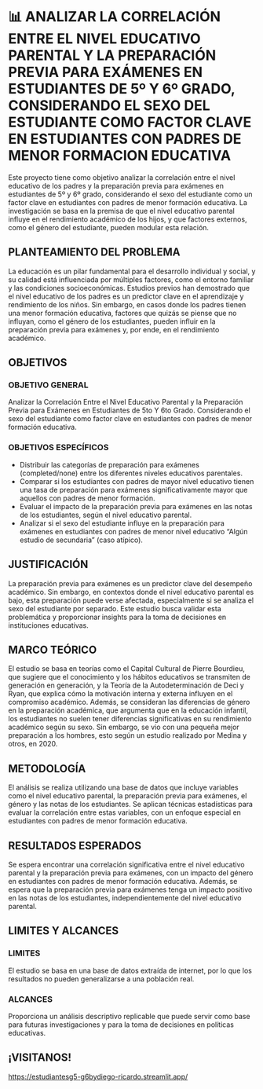 # 📊 ANALIZAR LA CORRELACIÓN ENTRE EL NIVEL EDUCATIVO PARENTAL Y LA PREPARACIÓN PREVIA PARA EXÁMENES EN ESTUDIANTES DE 5º Y 6º GRADO, CONSIDERANDO EL SEXO DEL ESTUDIANTE COMO FACTOR CLAVE EN ESTUDIANTES CON PADRES DE MENOR FORMACION EDUCATIVA

Este proyecto tiene como objetivo analizar la correlación entre el nivel educativo de los padres y la preparación previa para exámenes en estudiantes de 5º y 6º grado, considerando el sexo del estudiante como un factor clave en estudiantes con padres de menor formación educativa. La investigación se basa en la premisa de que el nivel educativo parental influye en el rendimiento académico de los hijos, y que factores externos, como el género del estudiante, pueden modular esta relación.

## PLANTEAMIENTO DEL PROBLEMA

La educación es un pilar fundamental para el desarrollo individual y social, y su calidad está influenciada por múltiples factores, como el entorno familiar y las condiciones socioeconómicas. Estudios previos han demostrado que el nivel educativo de los padres es un predictor clave en el aprendizaje y rendimiento de los niños. Sin embargo, en casos donde los padres tienen una menor formación educativa, factores que quizás se piense que no influyan, como el género de los estudiantes, pueden influir en la preparación previa para exámenes y, por ende, en el rendimiento académico.

## OBJETIVOS
### OBJETIVO GENERAL
Analizar la Correlación Entre el Nivel Educativo Parental y la Preparación Previa para Exámenes en Estudiantes de 5to Y 6to Grado. Considerando el sexo del estudiante como factor clave en estudiantes con padres de menor formación educativa.

### OBJETIVOS ESPECÍFICOS
- Distribuir las categorías de preparación para exámenes (completed/none) entre los diferentes niveles educativos parentales.
- Comparar si los estudiantes con padres de mayor nivel educativo tienen una tasa de preparación para exámenes significativamente mayor que aquellos con padres de menor formación.
- Evaluar el impacto de la preparación previa para exámenes en las notas de los estudiantes, según el nivel educativo parental.
- Analizar si el sexo del estudiante influye en la preparación para exámenes en estudiantes con padres de menor nivel educativo “Algún estudio de secundaria” (caso atípico).

## JUSTIFICACIÓN
La preparación previa para exámenes es un predictor clave del desempeño académico. Sin embargo, en contextos donde el nivel educativo parental es bajo, esta preparación puede verse afectada, especialmente si se analiza el sexo del estudiante por separado. Este estudio busca validar esta problemática y proporcionar insights para la toma de decisiones en instituciones educativas.

## MARCO TEÓRICO
El estudio se basa en teorías como el Capital Cultural de Pierre Bourdieu, que sugiere que el conocimiento y los hábitos educativos se transmiten de generación en generación, y la Teoría de la Autodeterminación de Deci y Ryan, que explica cómo la motivación interna y externa influyen en el compromiso académico. Además, se consideran las diferencias de género en la preparación académica, que argumenta que en la educación infantil, los estudiantes no suelen tener diferencias significativas en su rendimiento académico según su sexo. Sin embargo, se vio con una pequeña mejor preparación a los hombres, esto según un estudio realizado por Medina y otros, en 2020.

## METODOLOGÍA
El análisis se realiza utilizando una base de datos que incluye variables como el nivel educativo parental, la preparación previa para exámenes, el género y las notas de los estudiantes. Se aplican técnicas estadísticas para evaluar la correlación entre estas variables, con un enfoque especial en estudiantes con padres de menor formación educativa.

## RESULTADOS ESPERADOS
Se espera encontrar una correlación significativa entre el nivel educativo parental y la preparación previa para exámenes, con un impacto del género en estudiantes con padres de menor formación educativa. Además, se espera que la preparación previa para exámenes tenga un impacto positivo en las notas de los estudiantes, independientemente del nivel educativo parental.

## LIMITES Y ALCANCES
### LIMITES
El estudio se basa en una base de datos extraída de internet, por lo que los resultados no pueden generalizarse a una población real.
### ALCANCES
 Proporciona un análisis descriptivo replicable que puede servir como base para futuras investigaciones y para la toma de decisiones en políticas educativas.

 ## ¡VISITANOS!
 https://estudiantesg5-g6bydiego-ricardo.streamlit.app/

